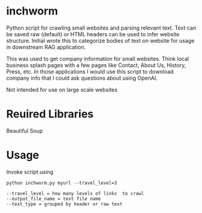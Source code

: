 # inchworm
Python script for crawling small websites and parsing relevant text. Text can be saved raw (default) or HTML headers can be used to infer website structure. Initial wrote this to categorize bodies of text on website for usage in downstream RAG application.

This was used to get company information for small websites. Think local business splash pages with a few pages like Contact, About Us, History, Press, etc. In those applications I would use this script to download company info that I could ask questions about using OpenAI.

Not intended for use on large scale websites

# Reuired Libraries
Beautiful Soup

# Usage
Invoke script using
```
python inchworm.py myurl --travel_level=3

--travel_level = how many levels of links  to crawl
--output_file_name = text file name
--text_type = grouped by header or raw text
```
